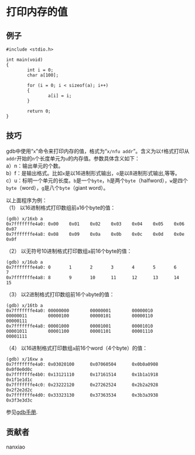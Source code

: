 # 打印内存的值
## 例子
	#include <stdio.h>

	int main(void)
	{
	        int i = 0;
	        char a[100];
	
	        for (i = 0; i < sizeof(a); i++)
	        {
	                a[i] = i;
	        }
	
	        return 0;
	}


## 技巧
gdb中使用“`x`”命令来打印内存的值，格式为“`x/nfu addr`”。含义为以`f`格式打印从`addr`开始的`n`个长度单元为`u`的内存值。参数具体含义如下：  
a）n：输出单元的个数。  
b）f：是输出格式。比如`x`是以16进制形式输出，`o`是以8进制形式输出,等等。  
c）u：标明一个单元的长度。`b`是一个`byte`，`h`是两个`byte`（halfword），`w`是四个`byte`（word），`g`是八个`byte`（giant word）。  

以上面程序为例：  
（1） 以16进制格式打印数组前`a`16个byte的值：  

	(gdb) x/16xb a
	0x7fffffffe4a0: 0x00    0x01    0x02    0x03    0x04    0x05    0x06    0x07
	0x7fffffffe4a8: 0x08    0x09    0x0a    0x0b    0x0c    0x0d    0x0e    0x0f
（2） 以无符号10进制格式打印数组`a`前16个byte的值：  

	(gdb) x/16ub a
	0x7fffffffe4a0: 0       1       2       3       4       5       6       7
	0x7fffffffe4a8: 8       9       10      11      12      13      14      15
（3） 以2进制格式打印数组前16个`a`byte的值：  

	(gdb) x/16tb a
	0x7fffffffe4a0: 00000000        00000001        00000010        00000011        00000100        00000101        00000110        00000111
	0x7fffffffe4a8: 00001000        00001001        00001010        00001011        00001100        00001101        00001110        00001111
（4）  以16进制格式打印数组`a`前16个word（4个byte）的值：  

	(gdb) x/16xw a
	0x7fffffffe4a0: 0x03020100      0x07060504      0x0b0a0908      0x0f0e0d0c
	0x7fffffffe4b0: 0x13121110      0x17161514      0x1b1a1918      0x1f1e1d1c
	0x7fffffffe4c0: 0x23222120      0x27262524      0x2b2a2928      0x2f2e2d2c
	0x7fffffffe4d0: 0x33323130      0x37363534      0x3b3a3938      0x3f3e3d3c



参见[gdb手册](https://sourceware.org/gdb/onlinedocs/gdb/Memory.html).

## 贡献者

nanxiao
